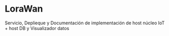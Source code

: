 # LoraWan
Servicio, Deplieque y Documentación de implementación de host núcleo IoT + host DB y Visualizador datos
